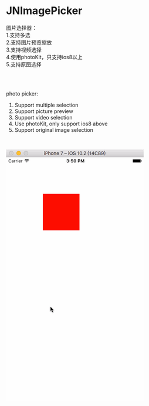 # JNImagePicker

图片选择器： <br/>
1.支持多选 <br/>
2.支持图片预览缩放 <br/>
3.支持视频选择 <br/>
4.使用photoKit，只支持ios8以上 <br/>
5.支持原图选择 <br/>

<br/>
<br/>

photo picker: <br/>
1. Support multiple selection <br/>
2. Support picture preview <br/>
3. Support video selection <br/>
4. Use photoKit, only support ios8 above <br/>
5. Support original image selection <br/>

<br/>

 ![image](https://github.com/Jonear/JNImagePicker/raw/master/jngif.gif)
